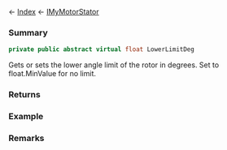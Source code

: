 ← [Index](Api-Index) ← [IMyMotorStator](Sandbox.ModAPI.Ingame.IMyMotorStator)

### Summary

```csharp
private public abstract virtual float LowerLimitDeg
```

Gets or sets the lower angle limit of the rotor in degrees. Set to float.MinValue for no limit.

### Returns

### Example

### Remarks

